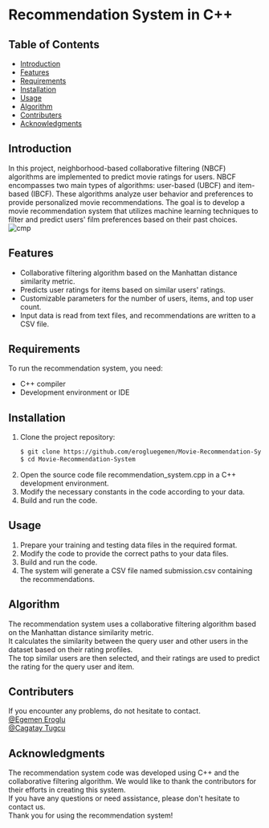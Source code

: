 # Recommendation System in C++
## Table of Contents

- [Introduction](#introduction)
- [Features](#features)
- [Requirements](#requirements)
- [Installation](#installation)
- [Usage](#usage)
- [Algorithm](#algorithm)
- [Contributers](#contributers)
- [Acknowledgments](#acknowledgments)

## Introduction
In this project, neighborhood-based collaborative filtering (NBCF) algorithms are implemented to predict movie ratings for users. NBCF encompasses two main types of algorithms: user-based (UBCF) and item-based (IBCF). These algorithms analyze user behavior and preferences to provide personalized movie recommendations. The goal is to develop a movie recommendation system that utilizes machine learning techniques to filter and predict users' film preferences based on their past choices.
![cmp](https://github.com/erogluegemen/Movie-Recommendation-System/assets/30879498/3de18fa7-4077-4479-b43e-bf7ef6b97b0e)

## Features
- Collaborative filtering algorithm based on the Manhattan distance similarity metric.
- Predicts user ratings for items based on similar users' ratings.
- Customizable parameters for the number of users, items, and top user count.
- Input data is read from text files, and recommendations are written to a CSV file.

## Requirements
To run the recommendation system, you need:
- C++ compiler
- Development environment or IDE

## Installation
1. Clone the project repository:
   ```bash
   $ git clone https://github.com/erogluegemen/Movie-Recommendation-System.git
   $ cd Movie-Recommendation-System
   ```
2. Open the source code file recommendation_system.cpp in a C++ development environment.
3. Modify the necessary constants in the code according to your data.
4. Build and run the code.

## Usage
1. Prepare your training and testing data files in the required format.
2. Modify the code to provide the correct paths to your data files.
3. Build and run the code.
4. The system will generate a CSV file named submission.csv containing the recommendations.

## Algorithm
The recommendation system uses a collaborative filtering algorithm based on the Manhattan distance similarity metric. <br>
It calculates the similarity between the query user and other users in the dataset based on their rating profiles. <br>
The top similar users are then selected, and their ratings are used to predict the rating for the query user and item. <br>

## Contributers 
If you encounter any problems, do not hesitate to contact. <br>
[@Egemen Eroglu](https://github.com/erogluegemen) <br>
[@Cagatay Tugcu]() <br>

## Acknowledgments
The recommendation system code was developed using C++ and the collaborative filtering algorithm. We would like to thank the contributors for their efforts in creating this system. <br>
If you have any questions or need assistance, please don't hesitate to contact us. <br>
Thank you for using the recommendation system! <br>
